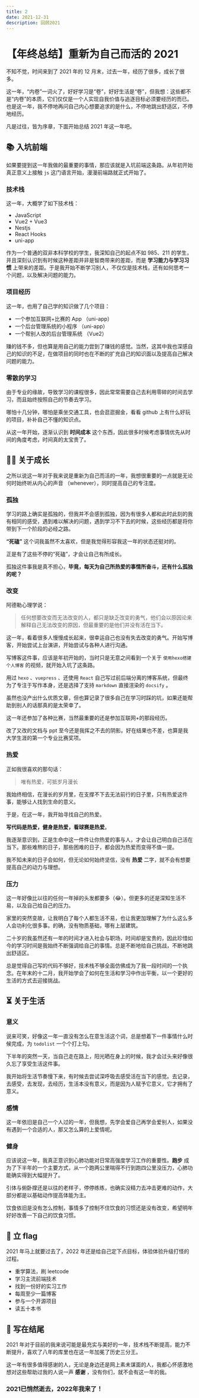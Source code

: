 ```yaml
---
title: 2
date: 2021-12-31
description: 回顾2021
---
```


# 【年终总结】重新为自己而活的 2021

不知不觉，时间来到了 2021 年的 12 月末，过去一年，经历了很多，成长了很多。

<!-- more -->

这一年，“内卷”一词火了，好好学习是“卷”，好好生活是“卷”，但我想：这些都不是“内卷”的本质，它们仅仅是一个人实现自我价值与追逐目标必须要经历的而已。也是这一年，我不停地再问自己内心想要追求的是什么，不停地跳出舒适区，不停地经历。

凡是过往，皆为序章，下面开始总结 2021 年这一年吧。

## 📚︎ 入坑前端

如果要提到这一年我做的最重要的事情，那应该就是入坑前端这条路。从年初开始真正意义上接触 `js` 这门语言开始，漫漫前端路就正式开始了。

### 技术栈

这一年，大概学了如下技术栈：

- JavaScript
- Vue2 + Vue3
- Nestjs
- React Hooks
- uni-app

作为一个普通的双非本科学校的学生，我深知自己的起点不如 985、211 的学生，并且深刻认识到有时候这种差距并非是智商带来的差距，而是 **学习能力与学习习惯** 上带来的差距。于是我开始不断学习别人，不仅仅是技术栈，还有如何思考一个问题，以及解决问题的能力。

### 项目经历

这一年，也用了自己学的知识做了几个项目：

- 一个参加互联网+比赛的 App （uni-app）
- 一个后台管理系统的小程序 （uni-app）
- 一个帮别人改的后台管理系统 （Vue2）

赚的钱不多，但也算是用自己的能力尝到了赚钱的感觉。当然，这其中我也深感自己的知识的不足，在做项目的同时也在不断的扩充自己的知识面以及提高自己解决问题的能力。

### 零散的学习

由于专业的缘故，导致学习的课程很多，因此常常需要自己去利用零碎的时间去学习，而且始终按照自己的节奏去学习。

哪怕十几分钟，哪怕是乘坐交通工具，也会逛逛掘金，看看 github 上有什么好玩的项目，补补自己不懂的知识点。

从这一年开始，逐渐认识到 **时间成本** 这个东西，因此很多时候考虑事情优先从时间的角度考虑，时间真的太宝贵了。

## 🏃‍♂ 关于成长

之所以说这一年对于我来说是重新为自己而活的一年，我想很重要的一点就是无论何时始终听从内心的声音 （whenever），同时提高自己的专注度。

### 孤独

学习的路上确实是孤独的，但我并不会感到孤独，因为有很多人都和此时此刻的我有相同的感受，遇到难以解决的问题，遇到学习不下去的时候，这些经历都是将你带到下一个阶段的必经之路。

**“死磕”** 这个词我虽然不太喜欢，但是我觉得形容我这一年的状态还挺对的。

正是有了这些不停的“死磕”，才会让自己有所成长。

孤独这件事我是真不担心，**毕竟，每天为自己所热爱的事情所奋斗，还有什么孤独的呢？**

### 改变

阿德勒心理学说：

> 任何想要改变而无法改变的人，都只是缺乏改变的勇气，他们会以原因论来解释自己无法改变的原因，但最重要的是他们并没有活在当下。

这一年，看着很多人慢慢成长起来，很幸运自己也没有失去改变的勇气。开始写博客，开始尝试上台演讲，开始尝试与各种人进行沟通。

写博客这件事，应该是年初开始的，当时只是无意之间看到一个关于 `使用hexo搭建个人博客` 的视频，就开始入坑了这条路。

用过 `hexo` 、`vuepress` 、还使用 `React` 自己写过前后端分离的博客系统，但最终为了专注于写作本身，还是选择了支持 `markdown` 直接渲染的 `docsify` 。

虽然也没产出什么优质文章，但也算记录了很多自己在学习时踩的坑，如果还能帮助到别人的话那真的是太荣幸了。

这一年还参加了各种比赛，当然最重要的还是参加互联网+的那段经历。

改了又改的文档与 ppt 至今还是我挥之不去的阴影。好在结果也不差，也算是我大学生涯的第一个专业比赛奖项。

### 热爱

正如我很喜欢的那句话：

> 唯有热爱，可抵岁月漫长

我始终相信，在漫长的岁月里，在支撑不下去无法前行的日子里，只有热爱这件事，能够让人找到生命的意义。

于是，在这一年，我开始寻找自己的热爱。

**写代码是热爱，健身是热爱，看球赛是热爱**。

我逐渐意识到，正是生命中这一件件让你热爱的事与人，才会让自己明白自己活在当下。那些难熬的日子，那些困难的日子，都会因为热爱而变得不值一提。

我不知未来的日子会如何，但无论如何始终坚信，没有 **热爱** 二字，就不会有想要提高自己的动力与理想。

### 压力

这一年好像比以往的任何一年掉的头发都要多（😂）。但更多的还是深知生活不易，以及自己给自己的压力。

家里的突然变故，让我明白了每个人都生活不易，也让我更加理解了为什么这么多人会功利化很多事。的确，没有物质基础，哪有上层建筑。

二十岁的我虽然还有一年的时间才进入社会与职场，时间却是宝贵的，因此珍惜如今的学习时间是我始终不断强调给自己的事情。总是不断地给自己挑战，不断地跳出舒适区。

总是觉得自己写的代码不够好，技术栈不够全面仿佛成为了我一段时间的一个执念。在年末的十二月，我开始学会了如何在生活和学习中作出平衡，以一个更好的生活的方式去迎接挑战。

## ⏳ 关于生活

### 意义

说来可笑，好像这一年一直没有怎么在意生活这个词，总是想着下一件事情什么时候完成，为 `todolist` 一个个打上勾。

下半年的突然一天，当自己走在路上，阳光晒在身上的时候，我才会过头来好像很久忘了享受生活这件事。

我开始将生活节奏慢下来，有时候去尝试深呼吸去感受活在当下的感觉。去记录，去感受，去发现，去经历，生活本没有意义，而是因为人赋予它意义，它才拥有了意义。

### 感情

这一年依旧是自己一个人过的一年，但我想，先学会爱自己再学会爱别人，如果没有遇到一个合适的人，那又怎么算的上爱情呢。

### 健身

应该说这一年，我真正意识到心肺功能对日常高强度学习工作的重要性。**跑步** 成为了下半年的一个主要方式，从一个跑两公里喘得不行到跑四公里没压力，心肺功能确实得到大幅提升了。

引体与俯卧撑还是以往的老样子，停停练练，也确实没精力去冲击更难的动作，大部分都是以基础动作提高体能为主。

饮食依旧是没有怎么控制，事情多了控制不住饮食的习惯还是没有改变，希望明年好好改善一下自己的饮食习惯。

## 📝 立 flag

2021 年马上就要过去了，2022 年还是给自己定下点目标，体验体验升级打怪的过程。

- 重学算法，刷 leetcode
- 学习主流前端技术
- 找到一份好的实习工作
- 每周至少一篇博客
- 参与一个开源项目
- 读五十本书

## 🧭 写在结尾

2021 年对于目前的我来说可能是最充实与美好的一年，技术栈不断提高，能力不断提升，喜欢了八年的库里也在这一年加冕了历史三分王。

这一年有很多值得感谢的人，无论是身边还是网上素未谋面的人，我都心怀感激地想对这些帮助过我的人说一声 **感谢** ，没有你们，就不会有这一年的我。

<h3>2021已悄然逝去，2022年我来了！</h3>
